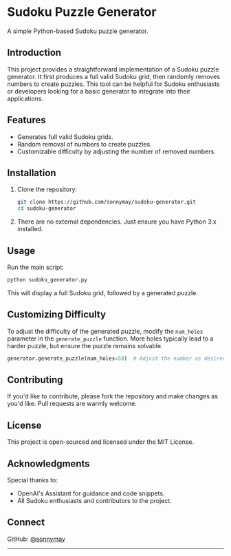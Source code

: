 # Sudoku Puzzle Generator

A simple Python-based Sudoku puzzle generator.

## Introduction

This project provides a straightforward implementation of a Sudoku puzzle generator. It first produces a full valid Sudoku grid, then randomly removes numbers to create puzzles. This tool can be helpful for Sudoku enthusiasts or developers looking for a basic generator to integrate into their applications.

## Features

- Generates full valid Sudoku grids.
- Random removal of numbers to create puzzles.
- Customizable difficulty by adjusting the number of removed numbers.

## Installation

1. Clone the repository:
   ```bash
   git clone https://github.com/sonnymay/sudoku-generator.git
   cd sudoku-generator
   ```

2. There are no external dependencies. Just ensure you have Python 3.x installed.

## Usage

Run the main script:

```bash
python sudoku_generator.py
```

This will display a full Sudoku grid, followed by a generated puzzle.

## Customizing Difficulty

To adjust the difficulty of the generated puzzle, modify the `num_holes` parameter in the `generate_puzzle` function. More holes typically lead to a harder puzzle, but ensure the puzzle remains solvable.

```python
generator.generate_puzzle(num_holes=50)  # Adjust the number as desired
```

## Contributing

If you'd like to contribute, please fork the repository and make changes as you'd like. Pull requests are warmly welcome.

## License

This project is open-sourced and licensed under the MIT License.

## Acknowledgments

Special thanks to:

- OpenAI's Assistant for guidance and code snippets.
- All Sudoku enthusiasts and contributors to the project.

## Connect

GitHub: [@sonnymay](https://github.com/sonnymay)

---
